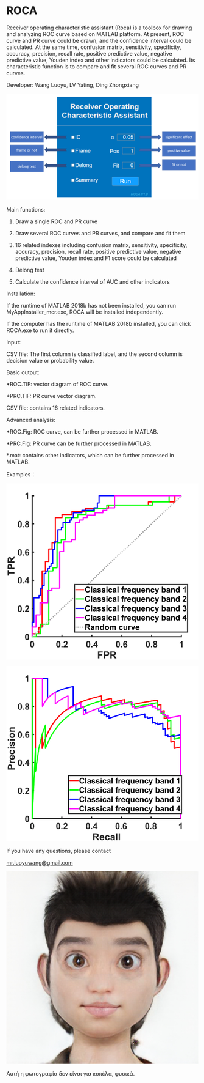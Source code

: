 # ROCA


Receiver operating characteristic assistant (Roca) is a toolbox for drawing and analyzing ROC curve based on MATLAB platform. At present, ROC curve and PR curve could be drawn, and the confidence interval could be calculated. At the same time, confusion matrix, sensitivity, specificity, accuracy, precision, recall rate, positive predictive value, negative predictive value, Youden index and other indicators could be calculated. Its characteristic function is to compare and fit several ROC curves and PR curves.

Developer: Wang Luoyu, LV Yating, Ding Zhongxiang

![image](https://github.com/Luoyu-Wang/ROCA/blob/master/introduction/introduction1.png)
 
Main functions:

1. Draw a single ROC and PR curve

2. Draw several ROC curves and PR curves, and  compare and fit them

3. 16 related indexes including confusion matrix, sensitivity, specificity, accuracy, precision, recall rate, positive predictive value, negative predictive value, Youden index and F1 score could be calculated

4. Delong test

5. Calculate the confidence interval of AUC and other indicators


Installation:

If the runtime of MATLAB 2018b has not  been installed, you can run MyAppInstaller_mcr.exe, ROCA will be installed independently.

If the computer has the runtime of MATLAB 2018b installed, you can click ROCA.exe to run it directly.


Input:

CSV file: The first column is classified label, and the second column is decision value or probability value.


Basic output:

*ROC.TIF: vector diagram of ROC curve.

*PRC.TIF: PR curve vector diagram.

CSV file: contains 16 related indicators.


Advanced analysis:

*ROC.Fig: ROC curve, can be further processed in MATLAB.

*PRC.Fig: PR curve can be further processed in MATLAB.

*.mat: contains other indicators, which can be further processed in MATLAB.

Examples：

![image](https://github.com/Luoyu-Wang/ROCA/blob/master/introduction/introduction2.png)

![image](https://github.com/Luoyu-Wang/ROCA/blob/master/introduction/introduction3.png)


If you have any questions, please contact

mr.luoyuwang@gmail.com

![image](https://github.com/Luoyu-Wang/ROCA/blob/master/splash.png) 

Αυτή η φωτογραφία δεν είναι για κοπέλα, φυσικά.
